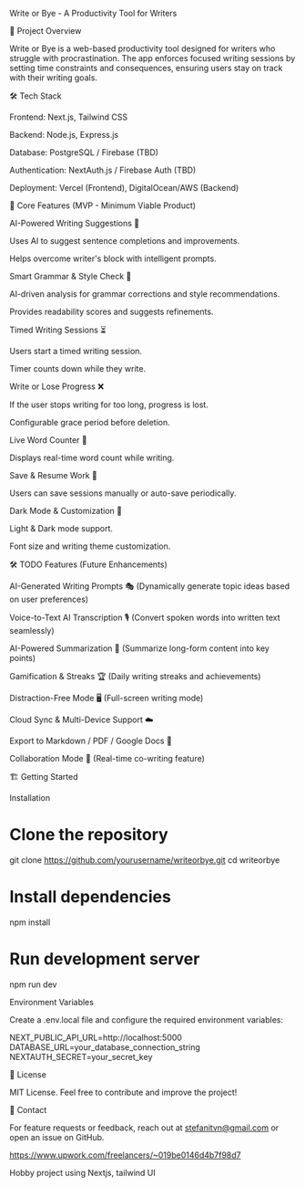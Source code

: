 Write or Bye - A Productivity Tool for Writers

🚀 Project Overview

Write or Bye is a web-based productivity tool designed for writers who struggle with procrastination. The app enforces focused writing sessions by setting time constraints and consequences, ensuring users stay on track with their writing goals.

🛠️ Tech Stack

Frontend: Next.js, Tailwind CSS

Backend: Node.js, Express.js

Database: PostgreSQL / Firebase (TBD)

Authentication: NextAuth.js / Firebase Auth (TBD)

Deployment: Vercel (Frontend), DigitalOcean/AWS (Backend)

🎯 Core Features (MVP - Minimum Viable Product)

AI-Powered Writing Suggestions 🤖

Uses AI to suggest sentence completions and improvements.

Helps overcome writer's block with intelligent prompts.

Smart Grammar & Style Check 📝

AI-driven analysis for grammar corrections and style recommendations.

Provides readability scores and suggests refinements.

Timed Writing Sessions ⏳

Users start a timed writing session.

Timer counts down while they write.

Write or Lose Progress ❌

If the user stops writing for too long, progress is lost.

Configurable grace period before deletion.

Live Word Counter 🔢

Displays real-time word count while writing.

Save & Resume Work 💾

Users can save sessions manually or auto-save periodically.

Dark Mode & Customization 🌙

Light & Dark mode support.

Font size and writing theme customization.

🛠️ TODO Features (Future Enhancements)

AI-Generated Writing Prompts 🎭 (Dynamically generate topic ideas based on user preferences)

Voice-to-Text AI Transcription 🎙️ (Convert spoken words into written text seamlessly)

AI-Powered Summarization 📖 (Summarize long-form content into key points)

Gamification & Streaks 🏆 (Daily writing streaks and achievements)

Distraction-Free Mode 🖥️ (Full-screen writing mode)

Cloud Sync & Multi-Device Support ☁️

Export to Markdown / PDF / Google Docs 📄

Collaboration Mode 👥 (Real-time co-writing feature)

🏗️ Getting Started

Installation

# Clone the repository
git clone https://github.com/yourusername/writeorbye.git
cd writeorbye

# Install dependencies
npm install

# Run development server
npm run dev

Environment Variables

Create a .env.local file and configure the required environment variables:

NEXT_PUBLIC_API_URL=http://localhost:5000
DATABASE_URL=your_database_connection_string
NEXTAUTH_SECRET=your_secret_key

📜 License

MIT License. Feel free to contribute and improve the project!

📩 Contact

For feature requests or feedback, reach out at stefanitvn@gmail.com or open an issue on GitHub.

https://www.upwork.com/freelancers/~019be0146d4b7f98d7


Hobby project using Nextjs, tailwind UI


